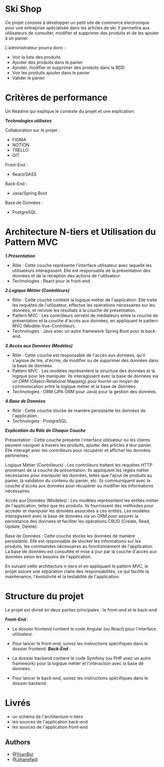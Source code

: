 
# Ski Shop

Ce projet consiste à développer un petit site de commerce électronique pour une entreprise spécialisée dans les articles de ski. Il permettra aux utilisateurs de consulter, modifier et supprimer des produits et de les ajouter à un panier.

L'administrateur pourra donc :

- Voir la liste des produits
- Ajouter des produits dans le panier 
- Ajouter, modifier et supprimer des produits dans la BDD
- Voir les produits ajouter dans le panier
- Valider le panier

# Critères de performance 

Un Readme qui explique le contexte du projet et une explication: 


***Technologies utilisées*** 

Collaboration sur le projet :

- FIGMA
- NOTION
- TRELLO 
- GIT 

Front-End :

- React/SASS

Back-End :

- Java/Spring Boot

Base de Données : 

- PostgreSQL 

#  Architecture N-tiers et Utilisation du Pattern MVC 

***1.Présentation***
* Rôle : Cette couche représente l'interface utilisateur avec laquelle les utilisateurs interagissent. Elle est responsable de la présentation des données et de la réception des actions de l'utilisateur.
* Technologies : React pour le front-end.


***2.Logique Métier (Contrôleurs)***

- Rôle : Cette couche contient la logique métier de l'application. Elle traite les requêtes de l'utilisateur, effectue les opérations nécessaires sur les données, et renvoie les résultats à la couche de présentation.
- Pattern MVC : Les contrôleurs servent de médiateurs entre la couche de présentation et la couche d'accès aux données, en appliquant le pattern MVC (Modèle-Vue-Contrôleur).
- Technologies : Java avec un autre framework Spring Boot pour le back-end.


***3.Accès aux Données (Modèles)***
- Rôle : Cette couche est responsable de l'accès aux données, qu'il s'agisse de lire, d'écrire, de modifier ou de supprimer des données dans la base de données.
- Pattern MVC : Les modèles représentent la structure des données et la logique pour les manipuler. Ils interagissent avec la base de données via un ORM (Object-Relational Mapping) pour fournir un moyen de communication entre la logique métier et la base de données.
- Technologies : ORM (JPA ORM pour Java) pour la gestion des données.


***4.Base de Données***
- Rôle : Cette couche stocke de manière persistante les données de l'application.
- Technologies : PostgreSQL.

***Explication du Rôle de Chaque Couche***

Présentation : Cette couche présente l'interface utilisateur où les clients peuvent naviguer à travers les produits, ajouter des articles à leur panier. Elle interagit avec les contrôleurs pour récupérer et afficher les données pertinentes.

Logique Métier (Contrôleurs) : Les contrôleurs traitent les requêtes HTTP provenant de la couche de présentation. Ils appliquent les règles métier nécessaires pour manipuler les données, telles que l'ajout de produits au panier, la validation du contenu du panier, etc. Ils communiquent avec la couche d'accès aux données pour récupérer ou modifier les informations nécessaires.

Accès aux Données (Modèles) : Les modèles représentent les entités métier de l'application, telles que les produits. Ils fournissent des méthodes pour accéder et manipuler les données associées à ces entités. Les modèles interagissent avec la base de données via un ORM pour assurer la persistance des données et faciliter les opérations CRUD (Create, Read, Update, Delete).

Base de Données : Cette couche stocke les données de manière persistante. Elle est responsable de stocker les informations sur les produits, les commandes  nécessaires au fonctionnement de l'application. La base de données est consultée et mise à jour par la couche d'accès aux données selon les besoins de l'application.

En suivant cette architecture n-tiers et en appliquant le pattern MVC, le projet assure une séparation claire des responsabilités, ce qui facilite la maintenance, l'évolutivité et la testabilité de l'application.


# Structure du projet 

Le projet est divisé en deux parties principales : le front-end et le back-end

***Front-End*** : 

- Le dossier frontend contient le code Angular (ou React) pour l'interface utilisateur.
- Pour lancer le front-end, suivez les instructions spécifiques dans le dossier frontend.
***Back-End*** : 

- Le dossier backend contient le code Symfony (ou PHP avec un autre framework) pour la logique métier et l'interaction avec la base de données.
- Pour lancer le back-end, suivez les instructions spécifiques dans le dossier backend.


# Livrés 

* un schéma de l'architecture n-tiers
* les sources de l'application back-end
* les sources de l'application front-end


## Authors

- [@YoanBor](https://www.github.com/octokatherine)
- [@Jihanefaid](https://www.github.com/octokatherine)









